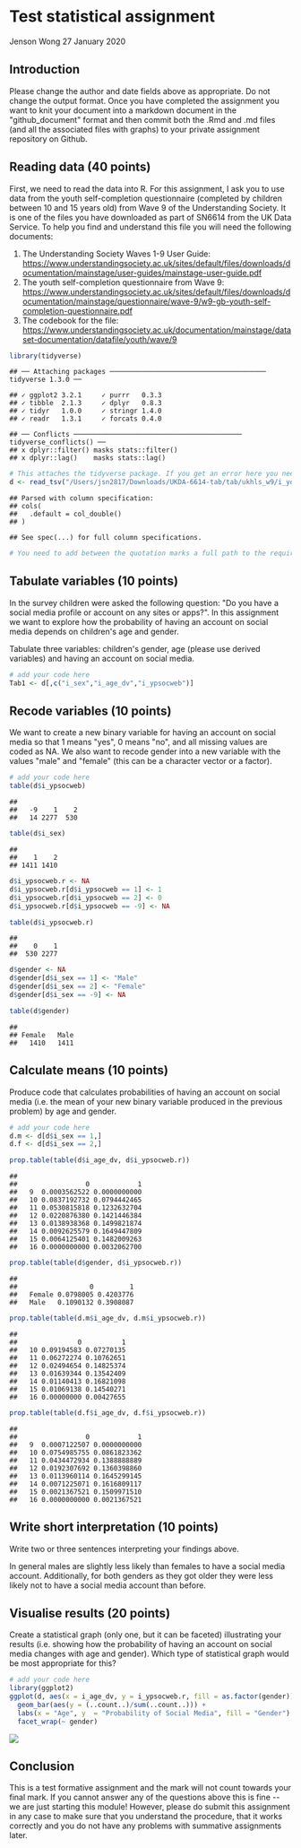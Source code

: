 Test statistical assignment
================
Jenson Wong
27 January 2020

Introduction
------------

Please change the author and date fields above as appropriate. Do not change the output format. Once you have completed the assignment you want to knit your document into a markdown document in the "github\_document" format and then commit both the .Rmd and .md files (and all the associated files with graphs) to your private assignment repository on Github.

Reading data (40 points)
------------------------

First, we need to read the data into R. For this assignment, I ask you to use data from the youth self-completion questionnaire (completed by children between 10 and 15 years old) from Wave 9 of the Understanding Society. It is one of the files you have downloaded as part of SN6614 from the UK Data Service. To help you find and understand this file you will need the following documents:

1.  The Understanding Society Waves 1-9 User Guide: <https://www.understandingsociety.ac.uk/sites/default/files/downloads/documentation/mainstage/user-guides/mainstage-user-guide.pdf>
2.  The youth self-completion questionnaire from Wave 9: <https://www.understandingsociety.ac.uk/sites/default/files/downloads/documentation/mainstage/questionnaire/wave-9/w9-gb-youth-self-completion-questionnaire.pdf>
3.  The codebook for the file: <https://www.understandingsociety.ac.uk/documentation/mainstage/dataset-documentation/datafile/youth/wave/9>

``` r
library(tidyverse)
```

    ## ── Attaching packages ─────────────────────────────────────── tidyverse 1.3.0 ──

    ## ✓ ggplot2 3.2.1     ✓ purrr   0.3.3
    ## ✓ tibble  2.1.3     ✓ dplyr   0.8.3
    ## ✓ tidyr   1.0.0     ✓ stringr 1.4.0
    ## ✓ readr   1.3.1     ✓ forcats 0.4.0

    ## ── Conflicts ────────────────────────────────────────── tidyverse_conflicts() ──
    ## x dplyr::filter() masks stats::filter()
    ## x dplyr::lag()    masks stats::lag()

``` r
# This attaches the tidyverse package. If you get an error here you need to install the package first. 
d <- read_tsv("/Users/jsn2817/Downloads/UKDA-6614-tab/tab/ukhls_w9/i_youth.tab")
```

    ## Parsed with column specification:
    ## cols(
    ##   .default = col_double()
    ## )

    ## See spec(...) for full column specifications.

``` r
# You need to add between the quotation marks a full path to the required file on your computer.
```

Tabulate variables (10 points)
------------------------------

In the survey children were asked the following question: "Do you have a social media profile or account on any sites or apps?". In this assignment we want to explore how the probability of having an account on social media depends on children's age and gender.

Tabulate three variables: children's gender, age (please use derived variables) and having an account on social media.

``` r
# add your code here
Tab1 <- d[,c("i_sex","i_age_dv","i_ypsocweb")]
```

Recode variables (10 points)
----------------------------

We want to create a new binary variable for having an account on social media so that 1 means "yes", 0 means "no", and all missing values are coded as NA. We also want to recode gender into a new variable with the values "male" and "female" (this can be a character vector or a factor).

``` r
# add your code here
table(d$i_ypsocweb)
```

    ## 
    ##   -9    1    2 
    ##   14 2277  530

``` r
table(d$i_sex)
```

    ## 
    ##    1    2 
    ## 1411 1410

``` r
d$i_ypsocweb.r <- NA
d$i_ypsocweb.r[d$i_ypsocweb == 1] <- 1
d$i_ypsocweb.r[d$i_ypsocweb == 2] <- 0
d$i_ypsocweb.r[d$i_ypsocweb == -9] <- NA

table(d$i_ypsocweb.r)
```

    ## 
    ##    0    1 
    ##  530 2277

``` r
d$gender <- NA
d$gender[d$i_sex == 1] <- "Male"
d$gender[d$i_sex == 2] <- "Female"
d$gender[d$i_sex == -9] <- NA

table(d$gender)
```

    ## 
    ## Female   Male 
    ##   1410   1411

Calculate means (10 points)
---------------------------

Produce code that calculates probabilities of having an account on social media (i.e. the mean of your new binary variable produced in the previous problem) by age and gender.

``` r
# add your code here
d.m <- d[d$i_sex == 1,]
d.f <- d[d$i_sex == 2,]

prop.table(table(d$i_age_dv, d$i_ypsocweb.r))
```

    ##     
    ##                 0            1
    ##   9  0.0003562522 0.0000000000
    ##   10 0.0837192732 0.0794442465
    ##   11 0.0530815818 0.1232632704
    ##   12 0.0220876380 0.1421446384
    ##   13 0.0138938368 0.1499821874
    ##   14 0.0092625579 0.1649447809
    ##   15 0.0064125401 0.1482009263
    ##   16 0.0000000000 0.0032062700

``` r
prop.table(table(d$gender, d$i_ypsocweb.r))
```

    ##         
    ##                  0         1
    ##   Female 0.0798005 0.4203776
    ##   Male   0.1090132 0.3908087

``` r
prop.table(table(d.m$i_age_dv, d.m$i_ypsocweb.r))
```

    ##     
    ##               0          1
    ##   10 0.09194583 0.07270135
    ##   11 0.06272274 0.10762651
    ##   12 0.02494654 0.14825374
    ##   13 0.01639344 0.13542409
    ##   14 0.01140413 0.16821098
    ##   15 0.01069138 0.14540271
    ##   16 0.00000000 0.00427655

``` r
prop.table(table(d.f$i_age_dv, d.f$i_ypsocweb.r))
```

    ##     
    ##                 0            1
    ##   9  0.0007122507 0.0000000000
    ##   10 0.0754985755 0.0861823362
    ##   11 0.0434472934 0.1388888889
    ##   12 0.0192307692 0.1360398860
    ##   13 0.0113960114 0.1645299145
    ##   14 0.0071225071 0.1616809117
    ##   15 0.0021367521 0.1509971510
    ##   16 0.0000000000 0.0021367521

Write short interpretation (10 points)
--------------------------------------

Write two or three sentences interpreting your findings above.

In general males are slightly less likely than females to have a social media account. Additionally, for both genders as they got older they were less likely not to have a social media account than before.

Visualise results (20 points)
-----------------------------

Create a statistical graph (only one, but it can be faceted) illustrating your results (i.e. showing how the probability of having an account on social media changes with age and gender). Which type of statistical graph would be most appropriate for this?

``` r
# add your code here
library(ggplot2)
ggplot(d, aes(x = i_age_dv, y = i_ypsocweb.r, fill = as.factor(gender))) +
  geom_bar(aes(y = (..count..)/sum(..count..))) + 
  labs(x = "Age", y  = "Probability of Social Media", fill = "Gender") +
  facet_wrap(~ gender)
```

![](testAssignment_files/figure-markdown_github/unnamed-chunk-5-1.png)

Conclusion
----------

This is a test formative assignment and the mark will not count towards your final mark. If you cannot answer any of the questions above this is fine -- we are just starting this module! However, please do submit this assignment in any case to make sure that you understand the procedure, that it works correctly and you do not have any problems with summative assignments later.
